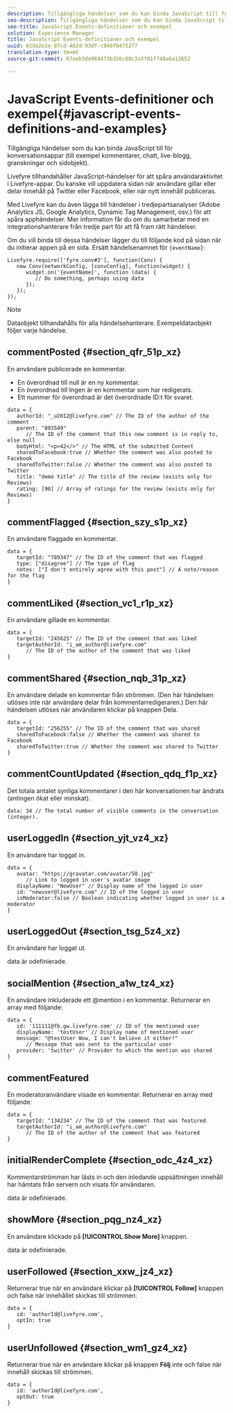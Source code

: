 ```yaml
---
description: Tillgängliga händelser som du kan binda JavaScript till för konversationsappar (till exempel kommentarer, chatt, live-blogg, granskningar och sidobjekt).
seo-description: Tillgängliga händelser som du kan binda JavaScript till för konversationsappar (till exempel kommentarer, chatt, live-blogg, granskningar och sidobjekt).
seo-title: JavaScript Events-definitioner och exempel
solution: Experience Manager
title: JavaScript Events-definitioner och exempel
uuid: 61da2e2e-8fcd-482d-93df-c946f0475277
translation-type: tm+mt
source-git-commit: 67aeb3de964473b326c88c3a3f81ff48a6a12652

---
```



# JavaScript Events-definitioner och exempel{#javascript-events-definitions-and-examples}

Tillgängliga händelser som du kan binda JavaScript till för konversationsappar (till exempel kommentarer, chatt, live-blogg, granskningar och sidobjekt).

Livefyre tillhandahåller JavaScript-händelser för att spåra användaraktivitet i Livefyre-appar. Du kanske vill uppdatera sidan när användare gillar eller delar innehåll på Twitter eller Facebook, eller när nytt innehåll publiceras.

Med Livefyre kan du även lägga till händelser i tredjepartsanalyser (Adobe Analytics JS, Google Analytics, Dynamic Tag Management, osv.) för att spåra apphändelser. Mer information får du om du samarbetar med en integrationshanterare från tredje part för att få fram rätt händelser.

Om du vill binda till dessa händelser lägger du till följande kod på sidan när du initierar appen på en sida. Ersätt händelsenamnet för `{eventName}`:

```
Livefyre.require(['fyre.conv#3'], function(Conv) { 
   new Conv(networkConfig, [convConfig], function(widget) { 
      widget.on('{eventName}', function (data) { 
         // Do something, perhaps using data 
      }); 
   }); 
});
```

>[!NOTE]
>
>Dataobjekt tillhandahålls för alla händelsehanterare. Exempeldataobjekt följer varje händelse.

## commentPosted {#section_qfr_51p_xz}

En användare publicerade en kommentar.

* En överordnad till null är en ny kommentar.
* En överordnad till Ingen är en kommentar som har redigerats.
* Ett nummer för överordnad är det överordnade ID:t för svaret.

```
data = { 
   authorId: "_u2012@livefyre.com" // The ID of the author of the comment  
   parent: "893549"  
      // The ID of the comment that this new comment is in reply to, else null 
   bodyHtml: "<p>42</>" // The HTML of the submitted Content 
   sharedToFacebook:true // Whether the comment was also posted to Facebook 
   sharedToTwitter:false // Whether the comment was also posted to Twitter 
   title: "demo title" // The title of the review (exists only for Reviews) 
   rating: [90] // Array of ratings for the review (exists only for Reviews) 
} 
```

## commentFlagged {#section_szy_s1p_xz}

En användare flaggade en kommentar.

```
data = { 
   targetId: "789347" // The ID of the comment that was flagged 
   type: ["disagree"] // The type of flag 
   notes: ["I don't entirely agree with this post"] // A note/reason for the flag 
}
```

## commentLiked {#section_vc1_r1p_xz}

En användare gillade en kommentar.

```
data = { 
   targetId: "245625" // The ID of the comment that was liked 
   targetAuthorId: "i_am_author@livefyre.com"  
      // The ID of the author of the comment that was liked 
} 
```

## commentShared {#section_nqb_31p_xz}

En användare delade en kommentar från strömmen. (Den här händelsen utlöses inte när användare delar från kommentarredigeraren.) Den här händelsen utlöses när användaren klickar på knappen Dela.

```
data = { 
   targetId: "256255" // The ID of the comment that was shared 
   sharedToFacebook:false // Whether the comment was shared to Facebook 
   sharedToTwitter:true // Whether the comment was shared to Twitter 
}
```

## commentCountUpdated {#section_qdq_f1p_xz}

Det totala antalet synliga kommentarer i den här konversationen har ändrats (antingen ökat eller minskat).

```
data: 34 // The total number of visible comments in the conversation (integer). 
```

## userLoggedIn {#section_yjt_vz4_xz}

En användare har loggat in.

```
data = { 
   avatar: "https://gravatar.com/avatar/50.jpg"  
      // Link to logged in user's avatar image 
   displayName: "NewUser" // Display name of the logged in user 
   id: "newuser@livefyre.com" // ID of the logged in user 
   isModerator:false // Boolean indicating whether logged in user is a moderator 
}
```

## userLoggedOut {#section_tsg_5z4_xz}

En användare har loggat ut.

data är odefinierade.

## socialMention {#section_a1w_tz4_xz}

En användare inkluderade ett @mention i en kommentar. Returnerar en array med följande:

```
data = { 
   id: '111111@fb.gw.livefyre.com' // ID of the mentioned user 
   displayName: 'testUser' // Display name of mentioned user 
   message: "@testUser Wow, I can't believe it either!"  
      // Message that was sent to the particular user 
   provider: 'twitter' // Provider to which the mention was shared 
} 
```

## commentFeatured

En moderatoranvändare visade en kommentar. Returnerar en array med följande:

```
data = { 
   targetId: "134234" // The ID of the comment that was featured 
   targetAuthorId: "i_am_author@livefyre.com"  
      // The ID of the author of the comment that was featured 
}
```

## initialRenderComplete {#section_odc_4z4_xz}

Kommentarströmmen har lästs in och den inledande uppsättningen innehåll har hämtats från servern och visats för användaren.

data är odefinierade.

## showMore {#section_pqg_nz4_xz}

En användare klickade på **[!UICONTROL Show More]** knappen.

data är odefinierade.

## userFollowed {#section_xxw_jz4_xz}

Returnerar true när en användare klickar på **[!UICONTROL Follow]** knappen och false när innehållet skickas till strömmen.

```
data = { 
   id: 'authorId@livefyre.com', 
   optIn: true 
}
```

## userUnfollowed {#section_wm1_gz4_xz}

Returnerar true när en användare klickar på knappen **Följ** inte och false när innehåll skickas till strömmen.

```
data = { 
   id: 'authorId@livefyre.com', 
   optOut: true 
}
```

